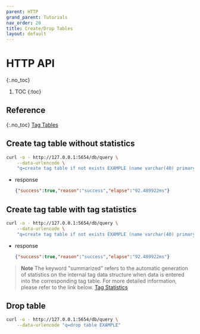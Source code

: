 ```yaml
---
parent: HTTP
grand_parent: Tutorials
nav_order: 20
title: Create/Drop Tables
layout: default
---
```


# HTTP API
{:.no_toc}

1. TOC
{:toc}

## Reference
{:.no_toc}
[Tag Tables](https://docs.machbase.com/en/feature-table/tag/)


## Create tag table without statistics

```sh
curl -o - http://127.0.0.1:5654/db/query \
    --data-urlencode \
    "q=create tag table if not exists EXAMPLE (name varchar(40) primary key, time datetime basetime, value double)"
```

- response

    ```json
    {"success":true,"reason":"success","elapse":"92.489922ms"}
    ```

## Create tag table with tag statistics

```sh
curl -o - http://127.0.0.1:5654/db/query \
    --data-urlencode \
    "q=create tag table if not exists EXAMPLE (name varchar(40) primary key, time datetime basetime, value double summarized)"
```

- response

    ```json
    {"success":true,"reason":"success","elapse":"92.489922ms"}
    ```

> **Note** The keyword "summarized" refers to the automatic generation of statistics on the internal tag data structure when data is entered into the corresponding tag table. For more detailed information, please refer to the link below. [Tag Statistics](https://docs.machbase.com/en/feature-table/tag/manipulate/extract/#display-statistical-information-by-specific-tag-id)


## Drop table

```sh
curl -o - http://127.0.0.1:5654/db/query \
    --data-urlencode "q=drop table EXAMPLE"
```
